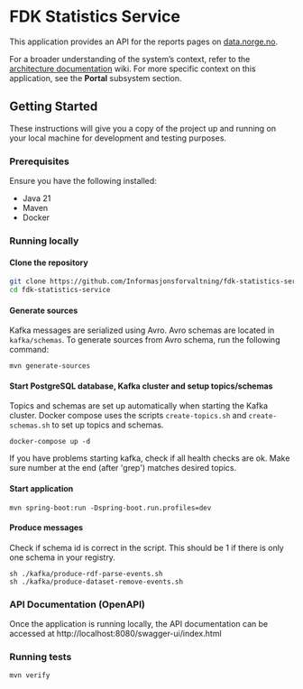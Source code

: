 # FDK Statistics Service

This application provides an API for the reports pages on [data.norge.no](https://data.norge.no/reports).

For a broader understanding of the system’s context, refer to
the [architecture documentation](https://github.com/Informasjonsforvaltning/architecture-documentation) wiki. For more
specific context on this application, see the **Portal** subsystem section.

## Getting Started

These instructions will give you a copy of the project up and running on your local machine for development and testing
purposes.

### Prerequisites

Ensure you have the following installed:

- Java 21
- Maven
- Docker

### Running locally

#### Clone the repository

```sh
git clone https://github.com/Informasjonsforvaltning/fdk-statistics-service.git
cd fdk-statistics-service
```

#### Generate sources

Kafka messages are serialized using Avro. Avro schemas are located in ```kafka/schemas```. To generate sources from Avro
schema, run the following command:

```
mvn generate-sources    
```

#### Start PostgreSQL database, Kafka cluster and setup topics/schemas

Topics and schemas are set up automatically when starting the Kafka cluster. Docker compose uses the scripts
```create-topics.sh``` and ```create-schemas.sh``` to set up topics and schemas.

```
docker-compose up -d
```

If you have problems starting kafka, check if all health checks are ok. Make sure number at the end (after 'grep')
matches desired topics.

#### Start application

```
mvn spring-boot:run -Dspring-boot.run.profiles=dev
```

#### Produce messages

Check if schema id is correct in the script. This should be 1 if there is only one schema in your registry.

```
sh ./kafka/produce-rdf-parse-events.sh
sh ./kafka/produce-dataset-remove-events.sh
```

### API Documentation (OpenAPI)

Once the application is running locally, the API documentation can be accessed
at http://localhost:8080/swagger-ui/index.html

### Running tests

```sh
mvn verify
```
